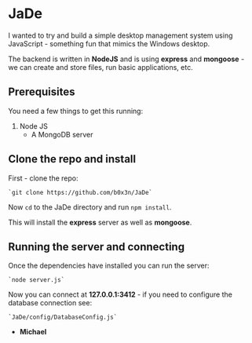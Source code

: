 # JaDe

I wanted to try and build a simple desktop management system
using JavaScript - something fun that mimics the Windows
desktop.

The backend is written in __NodeJS__ and is using __express__
and __mongoose__ - we can create and store files, run basic
applications, etc.


## Prerequisites

You need a few things to get this running:

1. Node JS
   - A MongoDB server

## Clone the repo and install

First - clone the repo:

    `git clone https://github.com/b0x3n/JaDe`

Now `cd` to the JaDe directory and run `npm install`.

This will install the __express__ server as well as
__mongoose__.


## Running the server and connecting

Once the dependencies have installed you can run the
server:

    `node server.js`

Now you can connect at __127.0.0.1:3412__ - if you need
to configure the database connection see:

    `JaDe/config/DatabaseConfig.js`


- __Michael__
